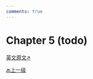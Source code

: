 ```yaml
---
comments: true
---
```


# Chapter 5 (todo)

[英文原文↗](https://cis.temple.edu/~pwang/GTI-book/GTI-CH5/GTI-5.html)

[🔙上一级](../index.md)
